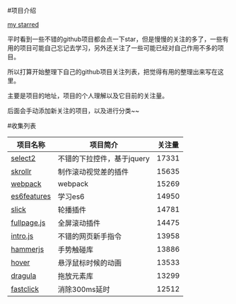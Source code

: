 #项目介绍

[my starred](https://api.github.com/users/cody1991/starred)

平时看到一些不错的github项目都会点一下star，但是慢慢的关注的多了，一些有用的项目可能自己忘记去学习，另外还关注了一些可能已经对自己作用不多的项目。

所以打算开始整理下自己的github项目关注列表，把觉得有用的整理出来写在这里。

主要是项目的地址，项目的个人理解以及它目前的关注量。

后面会手动添加新关注的项目，以及进行分类~~

#收集列表 

项目名称 | 项目简介 | 关注量
-----|-----|-----
[select2](https://github.com/select2/select2) | 不错的下拉控件，基于jquery | 17331
[skrollr](https://github.com/Prinzhorn/skrollr) | 制作滚动视觉差的插件 | 15635
[webpack](https://github.com/webpack/webpack) | webpack | 15269
[es6features](https://github.com/lukehoban/es6features) | 学习es6 | 14950
[slick](https://github.com/kenwheeler/slick) | 轮播插件 | 14781
[fullpage.js](https://github.com/alvarotrigo/fullPage.js) | 全屏滚动插件 | 14475
[intro.js](https://github.com/usablica/intro.js) | 不错的网页新手指令 | 13958
[hammerjs](https://github.com/hammerjs/hammer.js) | 手势触碰库 | 13886
[hover](https://github.com/IanLunn/Hover) | 悬浮鼠标时候的动画 | 13533
[dragula](https://github.com/bevacqua/dragula) | 拖放元素库 | 13299
[fastclick](https://github.com/ftlabs/fastclick) | 消除300ms延时 | 12512
